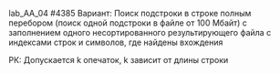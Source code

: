 lab_AA_04 #4385
Вариант: Поиск подстроки в строке полным перебором (поиск одной подстроки в файле от 100 Мбайт) с заполнением одного несортированного результирующего файла с индексами строк и символов, где найдены вхождения

РК: Допускается k опечаток, k зависит от длины строки
